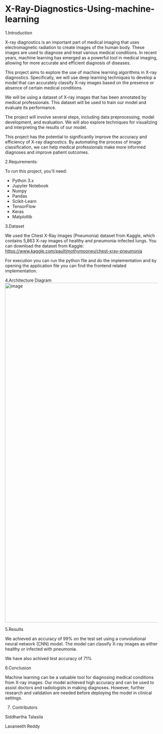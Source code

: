 # X-Ray-Diagnostics-Using-machine-learning

1.Introduction

X-ray diagnostics is an important part of medical imaging that uses electromagnetic radiation to create images of the human body. These images are used to diagnose and treat various medical conditions. In recent years, machine learning has emerged as a powerful tool in medical imaging, allowing for more accurate and efficient diagnosis of diseases.

This project aims to explore the use of machine learning algorithms in X-ray diagnostics. Specifically, we will use deep learning techniques to develop a model that can accurately classify X-ray images based on the presence or absence of certain medical conditions.

We will be using a dataset of X-ray images that has been annotated by medical professionals. This dataset will be used to train our model and evaluate its performance.

The project will involve several steps, including data preprocessing, model development, and evaluation. We will also explore techniques for visualizing and interpreting the results of our model.

This project has the potential to significantly improve the accuracy and efficiency of X-ray diagnostics. By automating the process of image classification, we can help medical professionals make more informed diagnoses and improve patient outcomes.

2.Requirements:

To run this project, you'll need:

- Python 3.x
- Jupyter Notebook
- Numpy
- Pandas
- Scikit-Learn
- TensorFlow
- Keras
- Matplotlib


3.Dataset


We used the Chest X-Ray Images (Pneumonia) dataset from Kaggle, which contains 5,863 X-ray images of healthy and pneumonia-infected lungs.
You can download the dataset from Kaggle: https://www.kaggle.com/paultimothymooney/chest-xray-pneumonia

For execution you can run the python file and do the implementation and by opening the application file you can find the frontend related implementation. 

4.Architecture Diagram
<img width="1117" alt="image" src="https://user-images.githubusercontent.com/111408862/232909817-7de5fdc2-da03-4bac-97ae-01ff4d15fd3d.png">


5.Results

We achieved an accuracy of 99% on the test set using a convolutional neural network (CNN) model. The model can classify X-ray images as either healthy or infected with pneumonia.

We have also achived test accuracy of 71%

6.Conclusion

Machine learning can be a valuable tool for diagnosing medical conditions from X-ray images. Our model achieved high accuracy and can be used to assist doctors and radiologists in making diagnoses. However, further research and validation are needed before deploying the model in clinical settings.


7. Contributors

Siddhartha Talasila

Lavaneeth Reddy
